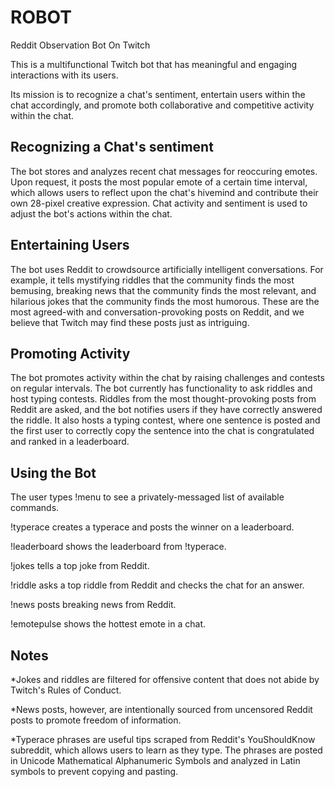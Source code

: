 ROBOT
=====
Reddit Observation Bot On Twitch

This is a multifunctional Twitch bot that has meaningful and engaging interactions with its users.

Its mission is to recognize a chat's sentiment, entertain users within the chat accordingly, and promote both collaborative and competitive activity within the chat.

Recognizing a Chat's sentiment
----------------------------
The bot stores and analyzes recent chat messages for reoccuring emotes. Upon request, it posts the most popular emote of a certain time interval, which allows users to reflect upon the chat's hivemind and contribute their own 28-pixel creative expression. Chat activity and sentiment is used to adjust the bot's actions within the chat.

Entertaining Users
------------------
The bot uses Reddit to crowdsource artificially intelligent conversations. For example, it tells mystifying riddles that the community finds the most bemusing, breaking news that the community finds the most relevant, and hilarious jokes that the community finds the most humorous. These are the most agreed-with and conversation-provoking posts on Reddit, and we believe that Twitch may find these posts just as intriguing.

Promoting Activity
------------------
The bot promotes activity within the chat by raising challenges and contests on regular intervals. The bot currently has functionality to ask riddles and host typing contests. Riddles from the most thought-provoking posts from Reddit are asked, and the bot notifies users if they have correctly answered the riddle. It also hosts a typing contest, where one sentence is posted and the first user to correctly copy the sentence into the chat is congratulated and ranked in a leaderboard.

Using the Bot
-------------
The user types !menu to see a privately-messaged list of available commands.

!typerace creates a typerace and posts the winner on a leaderboard.

!leaderboard shows the leaderboard from !typerace.

!jokes tells a top joke from Reddit.

!riddle asks a top riddle from Reddit and checks the chat for an answer.

!news posts breaking news from Reddit.

!emotepulse shows the hottest emote in a chat.

Notes
-----
*Jokes and riddles are filtered for offensive content that does not abide by Twitch's Rules of Conduct.

*News posts, however, are intentionally sourced from uncensored Reddit posts to promote freedom of information.

*Typerace phrases are useful tips scraped from Reddit's YouShouldKnow subreddit, which allows users to learn as they type. The phrases are posted in Unicode Mathematical Alphanumeric Symbols and analyzed in Latin symbols to prevent copying and pasting.
